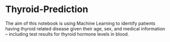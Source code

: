 # Thyroid-Prediction
The aim of this notebook is using Machine Learning to identify patients having thyroid related disease given their age, sex, and medical information – including test results for thyroid hormone levels in blood.
